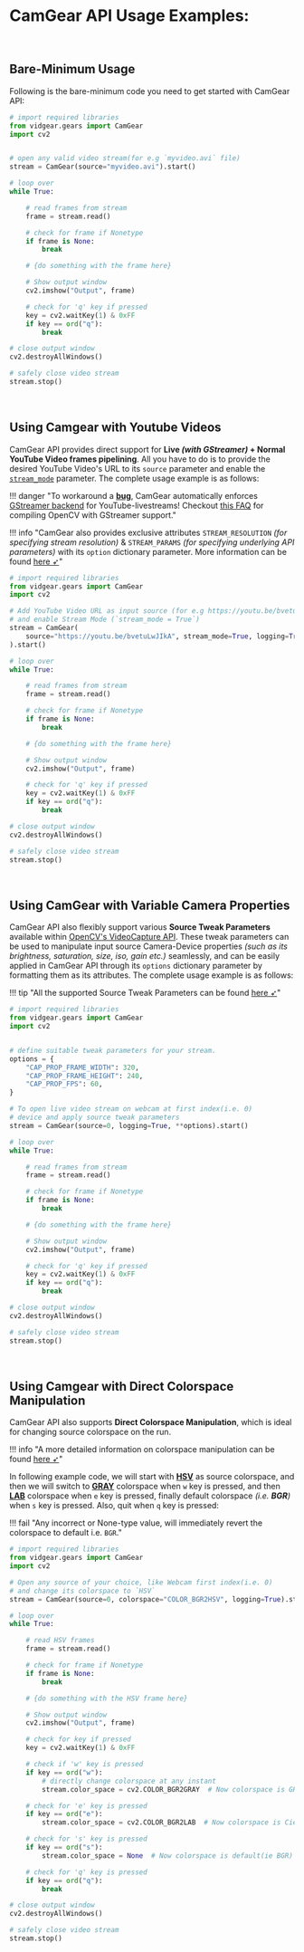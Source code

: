 <!--
===============================================
vidgear library source-code is deployed under the Apache 2.0 License:

Copyright (c) 2019-2020 Abhishek Thakur(@abhiTronix) <abhi.una12@gmail.com>

Licensed under the Apache License, Version 2.0 (the "License");
you may not use this file except in compliance with the License.
You may obtain a copy of the License at

   http://www.apache.org/licenses/LICENSE-2.0

Unless required by applicable law or agreed to in writing, software
distributed under the License is distributed on an "AS IS" BASIS,
WITHOUT WARRANTIES OR CONDITIONS OF ANY KIND, either express or implied.
See the License for the specific language governing permissions and
limitations under the License.
===============================================
-->

# CamGear API Usage Examples:

&thinsp;

## Bare-Minimum Usage

Following is the bare-minimum code you need to get started with CamGear API:

```python
# import required libraries
from vidgear.gears import CamGear
import cv2


# open any valid video stream(for e.g `myvideo.avi` file)
stream = CamGear(source="myvideo.avi").start()

# loop over
while True:

    # read frames from stream
    frame = stream.read()

    # check for frame if Nonetype
    if frame is None:
        break

    # {do something with the frame here}

    # Show output window
    cv2.imshow("Output", frame)

    # check for 'q' key if pressed
    key = cv2.waitKey(1) & 0xFF
    if key == ord("q"):
        break

# close output window
cv2.destroyAllWindows()

# safely close video stream
stream.stop()
```

&nbsp; 

## Using Camgear with Youtube Videos

CamGear API provides direct support for **Live _(with GStreamer)_ + Normal YouTube Video frames pipelining**. All you have to do is to provide the desired YouTube Video's URL to its `source` parameter and enable the [`stream_mode`](../params/#stream_mode) parameter. The complete usage example is as follows:

!!! danger "To workaround a [**bug**](https://github.com/abhiTronix/vidgear/issues/133#issuecomment-638263225), CamGear automatically enforces [GStreamer backend](../params/#backend) for YouTube-livestreams! Checkout [this FAQ](../../../help/camgear_faqs/#how-to-compile-opencv-with-gstreamer-support) for compiling OpenCV with GStreamer support."

!!! info "CamGear also provides exclusive attributes `STREAM_RESOLUTION` _(for specifying stream resolution)_ & `STREAM_PARAMS` _(for specifying underlying API parameters)_ with its `option` dictionary parameter. More information can be found [here ➶](../advanced/source_params/#exclusive-camgear-parameters)"


```python
# import required libraries
from vidgear.gears import CamGear
import cv2

# Add YouTube Video URL as input source (for e.g https://youtu.be/bvetuLwJIkA)
# and enable Stream Mode (`stream_mode = True`)
stream = CamGear(
    source="https://youtu.be/bvetuLwJIkA", stream_mode=True, logging=True
).start()

# loop over
while True:

    # read frames from stream
    frame = stream.read()

    # check for frame if Nonetype
    if frame is None:
        break

    # {do something with the frame here}

    # Show output window
    cv2.imshow("Output", frame)

    # check for 'q' key if pressed
    key = cv2.waitKey(1) & 0xFF
    if key == ord("q"):
        break

# close output window
cv2.destroyAllWindows()

# safely close video stream
stream.stop()
```

&nbsp; 


## Using CamGear with Variable Camera Properties

CamGear API also flexibly support various **Source Tweak Parameters** available within [OpenCV's VideoCapture API](https://docs.opencv.org/master/d4/d15/group__videoio__flags__base.html#gaeb8dd9c89c10a5c63c139bf7c4f5704d). These tweak parameters can be used to manipulate input source Camera-Device properties _(such as its brightness, saturation, size, iso, gain etc.)_ seamlessly, and can be easily applied in CamGear API through its `options` dictionary parameter by formatting them as its attributes. The complete usage example is as follows:


!!! tip "All the supported Source Tweak Parameters can be found [here ➶](../advanced/source_params/#source-tweak-parameters-for-camgear-api)"


```python
# import required libraries
from vidgear.gears import CamGear
import cv2


# define suitable tweak parameters for your stream.
options = {
    "CAP_PROP_FRAME_WIDTH": 320,
    "CAP_PROP_FRAME_HEIGHT": 240,
    "CAP_PROP_FPS": 60,
}

# To open live video stream on webcam at first index(i.e. 0) 
# device and apply source tweak parameters
stream = CamGear(source=0, logging=True, **options).start()

# loop over
while True:

    # read frames from stream
    frame = stream.read()

    # check for frame if Nonetype
    if frame is None:
        break

    # {do something with the frame here}

    # Show output window
    cv2.imshow("Output", frame)

    # check for 'q' key if pressed
    key = cv2.waitKey(1) & 0xFF
    if key == ord("q"):
        break

# close output window
cv2.destroyAllWindows()

# safely close video stream
stream.stop()
```

&nbsp; 

## Using Camgear with Direct Colorspace Manipulation

CamGear API also supports **Direct Colorspace Manipulation**, which is ideal for changing source colorspace on the run. 

!!! info "A more detailed  information on colorspace manipulation can be found [here ➶](../../../bonus/colorspace_manipulation/)"

In following example code, we will start with [**HSV**](https://en.wikipedia.org/wiki/HSL_and_HSV) as source colorspace, and then we will switch to [**GRAY**](https://en.wikipedia.org/wiki/Grayscale)  colorspace when `w` key is pressed, and then [**LAB**](https://en.wikipedia.org/wiki/CIELAB_color_space) colorspace when `e` key is pressed, finally default colorspace _(i.e. **BGR**)_ when `s` key is pressed. Also, quit when `q` key is pressed:


!!! fail "Any incorrect or None-type value, will immediately revert the colorspace to default i.e. `BGR`."


```python
# import required libraries
from vidgear.gears import CamGear
import cv2

# Open any source of your choice, like Webcam first index(i.e. 0)
# and change its colorspace to `HSV`
stream = CamGear(source=0, colorspace="COLOR_BGR2HSV", logging=True).start()

# loop over
while True:

    # read HSV frames
    frame = stream.read()

    # check for frame if Nonetype
    if frame is None:
        break

    # {do something with the HSV frame here}

    # Show output window
    cv2.imshow("Output", frame)

    # check for key if pressed
    key = cv2.waitKey(1) & 0xFF

    # check if 'w' key is pressed
    if key == ord("w"):
        # directly change colorspace at any instant
        stream.color_space = cv2.COLOR_BGR2GRAY  # Now colorspace is GRAY

    # check for 'e' key is pressed
    if key == ord("e"):
        stream.color_space = cv2.COLOR_BGR2LAB  # Now colorspace is CieLAB

    # check for 's' key is pressed
    if key == ord("s"):
        stream.color_space = None  # Now colorspace is default(ie BGR)

    # check for 'q' key is pressed
    if key == ord("q"):
        break

# close output window
cv2.destroyAllWindows()

# safely close video stream
stream.stop()
```

&nbsp;